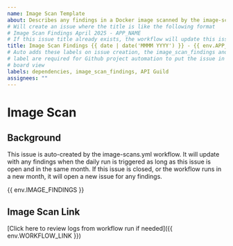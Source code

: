 ```yaml
---
name: Image Scan Template
about: Describes any findings in a Docker image scanned by the image-scan action
# Will create an issue where the title is like the following format
# Image Scan Findings April 2025 - APP_NAME
# If this issue title already exists, the workflow will update this issue
title: Image Scan Findings {{ date | date('MMMM YYYY') }} - {{ env.APP_NAME }}
# Auto adds these labels on issue creation, the image_scan_findings and API Guild
# label are required for Github project automation to put the issue in the right
# board view
labels: dependencies, image_scan_findings, API Guild
assignees: ""
---
```


#  Image Scan

## Background

This issue is auto-created by the image-scans.yml workflow. It will update with any findings when the daily run is triggered as long as this issue is open and in the same month. If this issue is closed, or the workflow runs in a new month, it will open a new issue for any findings.

{{ env.IMAGE_FINDINGS }}

## Image Scan Link

[Click here to review logs from workflow run if needed]({{ env.WORKFLOW_LINK }})
